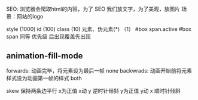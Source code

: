 ##
SEO: 浏览器会爬取html的内容，为了 SEO 我们放文字，为了美观，放图片
场景：网站的logo


style (1000)
id  (100)
class (10)
元素、伪元素(*) （1）
#box span.active
#box span
同等 优先级 后出现覆盖先出现


## animation-fill-mode
forwards: 动画完毕，将元素设为最后一帧
none
backwrads: 动画开始前将元素样式设为动画第一帧的样式
both 

skew 保持两条边平行
x为正值 x动 y 逆时针倾斜
y为正值 y动 x 顺时针倾斜